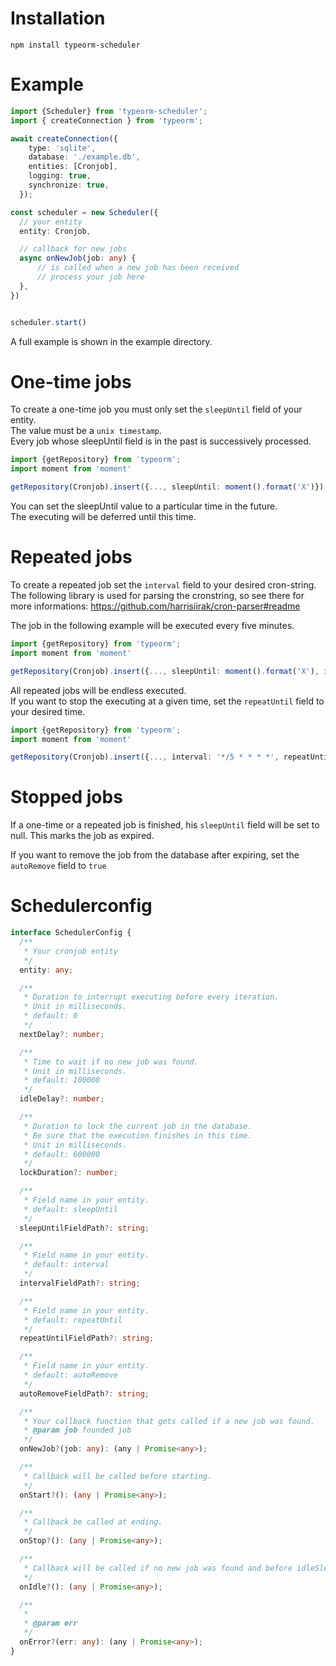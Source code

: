 # Installation
    npm install typeorm-scheduler
    
# Example
```typescript
import {Scheduler} from 'typeorm-scheduler';
import { createConnection } from 'typeorm';

await createConnection({
    type: 'sqlite',
    database: './example.db',
    entities: [Cronjob],
    logging: true,
    synchronize: true,
  });

const scheduler = new Scheduler({
  // your entity
  entity: Cronjob,

  // callback for new jobs
  async onNewJob(job: any) {
      // is called when a new job has been received
      // process your job here
  },
})


scheduler.start()
```

A full example is shown in the example directory.

# One-time jobs
To create a one-time job you must only set the `sleepUntil` field of your entity.<br>
The value must be a `unix timestamp`.<br>
Every job whose sleepUntil field is in the past is successively processed.
```typescript
import {getRepository} from 'typeorm';
import moment from 'moment'

getRepository(Cronjob).insert({..., sleepUntil: moment().format('X')})
```

You can set the sleepUntil value to a particular time in the future.<br>
The executing will be deferred until this time.

# Repeated jobs
To create a repeated job set the `interval` field to your desired cron-string.<br>
The following library is used for parsing the cronstring, so see there for more informations: 
https://github.com/harrisiirak/cron-parser#readme

The job in the following example will be executed every five minutes.
```typescript
import {getRepository} from 'typeorm';
import moment from 'moment'

getRepository(Cronjob).insert({..., sleepUntil: moment().format('X'), interval: '*/5 * * * *'})
```

All repeated jobs will be endless executed. <br>
If you want to stop the executing at a given time, set the `repeatUntil` field to your desired time.
```typescript
import {getRepository} from 'typeorm';
import moment from 'moment'

getRepository(Cronjob).insert({..., interval: '*/5 * * * *', repeatUntil: moment('2021-01-01')})
```

# Stopped jobs
If a one-time or a repeated job is finished, his `sleepUntil` field will be set to null.
This marks the job as expired.

If you want to remove the job from the database after expiring, set the `autoRemove` field to `true`

# Schedulerconfig
```typescript
interface SchedulerConfig {
  /**
   * Your cronjob entity
   */
  entity: any;

  /**
   * Duration to interrupt executing before every iteration. 
   * Unit in milliseconds.
   * default: 0
   */
  nextDelay?: number;

  /**
   * Time to wait if no new job was found. 
   * Unit in milliseconds.
   * default: 100000
   */
  idleDelay?: number;

  /**
   * Duration to lock the current job in the database. 
   * Be sure that the execution finishes in this time. 
   * Unit in milliseconds.
   * default: 600000
   */
  lockDuration?: number;

  /**
   * Field name in your entity.
   * default: sleepUntil
   */
  sleepUntilFieldPath?: string;

  /**
   * Field name in your entity.
   * default: interval
   */
  intervalFieldPath?: string;

  /**
   * Field name in your entity.
   * default: repeatUntil
   */
  repeatUntilFieldPath?: string;

  /**
   * Field name in your entity.
   * default: autoRemove
   */
  autoRemoveFieldPath?: string;

  /**
   * Your callback function that gets called if a new job was found.
   * @param job founded job
   */
  onNewJob?(job: any): (any | Promise<any>);

  /**
   * Callback will be called before starting.
   */
  onStart?(): (any | Promise<any>);

  /**
   * Callback be called at ending.
   */
  onStop?(): (any | Promise<any>);

  /**
   * Callback will be called if no new job was found and before idleSleep will be called.
   */
  onIdle?(): (any | Promise<any>);

  /**
   *
   * @param err
   */
  onError?(err: any): (any | Promise<any>);
}
```

